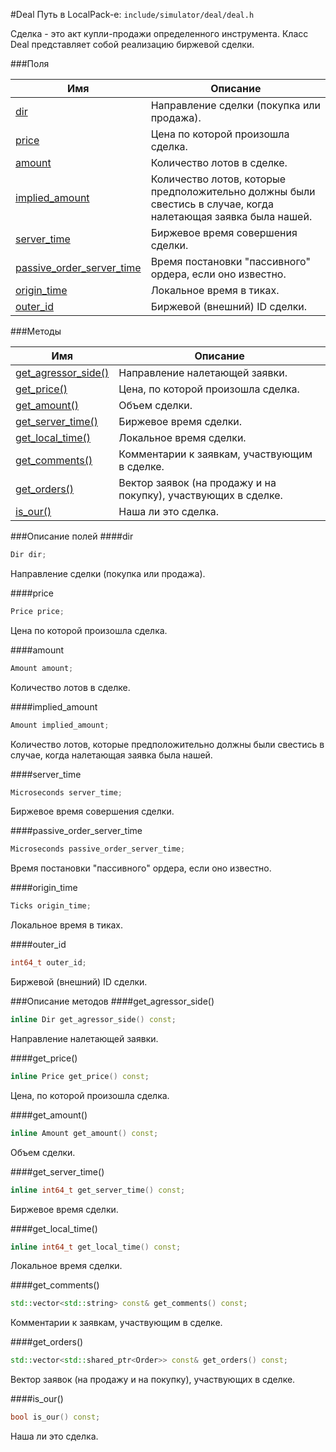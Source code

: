 #Deal
Путь в LocalPack-е: `include/simulator/deal/deal.h`

Сделка - это акт купли-продажи определенного инструмента.
Класс Deal представляет собой реализацию биржевой сделки.

###Поля

|Имя| Описание|
|------------------|--------------------|
|[dir](#dir)|Направление сделки (покупка или продажа).|
|[price](#price)|Цена по которой произошла сделка.|
|[amount](#amount)|Количество лотов в сделке.|
|[implied_amount](#implied_amount)|Количество лотов, которые предположительно должны были свестись в случае, когда налетающая заявка была нашей.|
|[server_time](#server_time)|Биржевое время совершения сделки.|
|[passive_order_server_time](#passive_order_server_time)|Время постановки "пассивного" ордера, если оно известно.|
|[origin_time](#origin_time)|Локальное время в тиках.|
|[outer_id](#outer_id)|Биржевой (внешний) ID сделки.|

###Методы

|Имя| Описание|
|------------------|--------------------|
|[get_agressor_side()](#get_agressor_side)|Направление налетающей заявки.|
|[get_price()](#get_price)|Цена, по которой произошла сделка.|
|[get_amount()](#get_amount)|Объем сделки.|
|[get_server_time()](#get_server_time)|Биржевое время сделки.|
|[get_local_time()](#get_local_time)|Локальное время сделки.|
|[get_comments()](#get_comments)|Комментарии к заявкам, участвующим в сделке.|
|[get_orders()](#get_orders)|Вектор заявок (на продажу и на покупку), участвующих в сделке.|
|[is_our()](#is_our)|Наша ли это сделка.|

###Описание полей
<a name="dir"></a>
####dir
```c++
Dir dir;
```
Направление сделки (покупка или продажа).

<a name="price"></a>
####price
```c++
Price price;
```
Цена по которой произошла сделка.

<a name="amount"></a>
####amount
```c++
Amount amount;
```
Количество лотов в сделке.

<a name="implied_amount"></a>
####implied_amount
```c++
Amount implied_amount;
```
Количество лотов, которые предположительно должны были свестись в случае, когда налетающая заявка была нашей.

<a name="server_time"></a>
####server_time
```c++
Microseconds server_time;
```
Биржевое время совершения сделки.

<a name="passive_order_server_time"></a>
####passive_order_server_time
```c++
Microseconds passive_order_server_time;
```
Время постановки "пассивного" ордера, если оно известно.

<a name="origin_time"></a>
####origin_time
```c++
Ticks origin_time;
```
Локальное время в тиках.

<a name="outer_id"></a>
####outer_id
```c++
int64_t outer_id;
```
Биржевой (внешний) ID сделки.


###Описание методов
<a name="get_agressor_side"></a>
####get_agressor_side()
```c++
inline Dir get_agressor_side() const;
```
Направление налетающей заявки.

<a name="get_price"></a>
####get_price()
```c++
inline Price get_price() const;
```
Цена, по которой произошла сделка.

<a name="get_amount"></a>
####get_amount()
```c++
inline Amount get_amount() const;
```
Объем сделки.

<a name="get_server_time"></a>
####get_server_time()
```c++
inline int64_t get_server_time() const;
```
Биржевое время сделки.

<a name="get_local_time"></a>
####get_local_time()
```c++
inline int64_t get_local_time() const;
```
Локальное время сделки.

<a name="get_comments"></a>
####get_comments()
```c++
std::vector<std::string> const& get_comments() const;
```
Комментарии к заявкам, участвующим в сделке.

<a name="get_orders"></a>
####get_orders()
```c++
std::vector<std::shared_ptr<Order>> const& get_orders() const;
```
Вектор заявок (на продажу и на покупку), участвующих в сделке.

<a name="is_our"></a>
####is_our()
```c++
bool is_our() const;
```
Наша ли это сделка.


